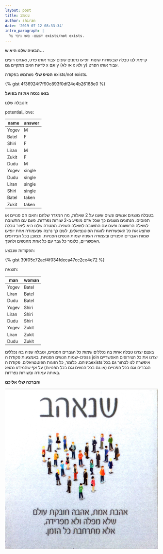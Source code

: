 ```yaml
---
layout: post
title: שנאהב
author: shiran
date: '2019-07-12 08:33:34'
intro_paragraph: |
  והפעם- בואו נדבר על exists/not exists.
---
```

**הבעיה שלנו היא ש...** 

קיימת לנו טבלה שבשורות שונות יופיעו נתונים שונים עבור אותו פרט, ואנחנו רוצים לדעת האם מתקיים גם x וגם y (או לא x ולא y) עבור אותו הפרט.

**הטיפ שלי**
נשתמש בפקודה exists/not exists.

{% gist 4f36924f7f90c893f0df24e4b26168e0 %}


**בואו ננסה את זה בפועל**

הטבלה שלנו:

potential_love:

| name  | answer |
|-------|--------|
| Yogev | M      |
| Batel | F      |
| Shiri | F      |
| Liran | M      |
| Zukit | F      |
| Dudu  | M      |
| Yogev | single |
| Dudu  | single |
| Liran | single |
| Shiri | single |
| Batel | taken  |
| Zukit | taken  |





בטבלה מוצגים אנשים ונשים שענו על 2 שאלות, מה המגדר שלהם והאם הם פנויים או תפוסים. הנתונים מוצגים כך שכל אדם מופיע ב-2 שורות נפרדות. פעם עם התשובה לשאלה הראשונה ופעם עם התשובה לשאלה השניה. 
המטרה שלנו היא ליצור טבלה שתציג את כל האפשרויות לזוגות הפוטנציאלים, לשם כך נרצה שבעמודה אחת יופיעו שמות הגברים הפנויים ובעמודה השניה שמות הנשים הפנויות. וכמובן בכל הצירופים האפשריים, כלומר כל גבר עם כל אחת מהנשים ולהפך.


הפקודות שנבצע:

{% gist 39f05c72acf4f034fdeca47cc2ce4e72  %}


תוצאה:

| man   | woman |
|-------|-------|
| Yogev | Batel |
| Liran | Batel |
| Dudu  | Batel |
| Yogev | Shiri |
| Liran | Shiri |
| Dudu  | Shiri |
| Yogev | Zukit |
| Liran | Zukit |
| Dudu  | Zukit |



בעצם יצרנו טבלה אחת בה נכללים שמות כל הגברים הפנויים, וטבלה שניה בה נכללים שמות הנשים הפנויות, באמצעות פקודת ה-cross join יצרנו את כל הצירופים האפשריים ביניהם. כלומר, כל הזוגות הפוטנציאלים.
פקודת הexists איפשרה לנו לבחור גם בכל הגברים וגם בכל הפנויים (או גם בכל הנשים וגם בכל הפנויות) על אף שהמידע נמצא באותה עמודה ובשורות נפרדות.

**והברכה שלי אליכם**



![](/assets/img/uploads/שנאהב.jpg)

